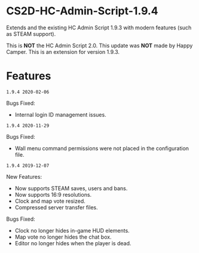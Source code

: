 # CS2D-HC-Admin-Script-1.9.4
Extends and the existing HC Admin Script 1.9.3 with modern features (such as STEAM support).

This is **NOT** the HC Admin Script 2.0.
This update was **NOT** made by Happy Camper.
This is an extension for version 1.9.3.

# Features
`1.9.4 2020-02-06`

Bugs Fixed:
* Internal login ID management issues.


`1.9.4 2020-11-29`

Bugs Fixed:
* Wall menu command permissions were not placed in the configuration file.


`1.9.4 2019-12-07`

New Features:
* Now supports STEAM saves, users and bans.
* Now supports 16:9 resolutions.
* Clock and map vote resized.
* Compressed server transfer files.

Bugs Fixed:
* Clock no longer hides in-game HUD elements.
* Map vote no longer hides the chat box.
* Editor no longer hides when the player is dead.
